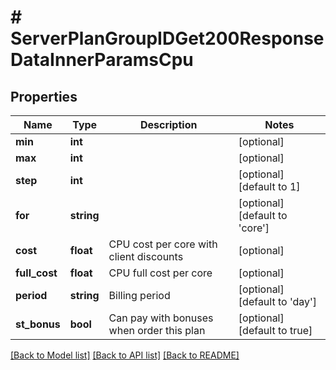 # # ServerPlanGroupIDGet200ResponseDataInnerParamsCpu

## Properties

Name | Type | Description | Notes
------------ | ------------- | ------------- | -------------
**min** | **int** |  | [optional]
**max** | **int** |  | [optional]
**step** | **int** |  | [optional] [default to 1]
**for** | **string** |  | [optional] [default to 'core']
**cost** | **float** | CPU cost per core with client discounts | [optional]
**full_cost** | **float** | CPU full cost per core | [optional]
**period** | **string** | Billing period | [optional] [default to 'day']
**st_bonus** | **bool** | Can pay with bonuses when order this plan | [optional] [default to true]

[[Back to Model list]](../../README.md#models) [[Back to API list]](../../README.md#endpoints) [[Back to README]](../../README.md)
